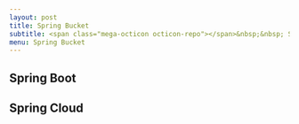 ```yaml
---
layout: post
title: Spring Bucket
subtitle: <span class="mega-octicon octicon-repo"></span>&nbsp;&nbsp; Spring Bucket 
menu: Spring Bucket
---
```


## Spring Boot


## Spring Cloud
